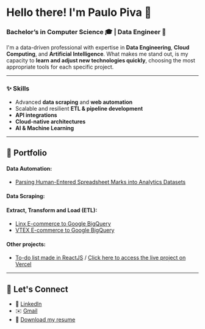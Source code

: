 # Hello there! I'm Paulo Piva 👋
### Bachelor’s in Computer Science 🎓 | Data Engineer 🔧

I'm a data-driven professional with expertise in **Data Engineering**, **Cloud Computing**, and **Artificial Intelligence**.
What makes me stand out, is my capacity to **learn and adjust new technologies quickly**, choosing the most appropriate tools for each specific project.

---

### ✨ Skills

- Advanced **data scraping** and **web automation** 
- Scalable and resilient **ETL & pipeline development**
- **API integrations**
- **Cloud-native architectures**
- **AI & Machine Learning**

---

## 📂 Portfolio

#### Data Automation:
- [Parsing Human-Entered Spreadsheet Marks into Analytics Datasets](https://github.com/paulocremas/tratamentos-particulares-amil)

#### Data Scraping:

#### Extract, Transform and Load (ETL):
- [Linx E-commerce to Google BigQuery](https://github.com/paulocremas/linx-etl-gbq)
- [VTEX E-commerce to Google BigQuery](https://github.com/paulocremas/vtex-etl-gbq)

#### Other projects:
- [To-do list made in ReactJS](https://github.com/paulocremas/todo-list-reactjs) / [Click here to access the live project on Vercel](https://todo-list-whatsmenu.vercel.app/)

---

## 🤝 Let's Connect

- 💼 [LinkedIn](https://www.linkedin.com/in/pivapaulo/)
- ✉️ [Gmail](mailto:cremascopaulo@gmail.com)
- 📄 [Download my resume](https://docs.google.com/document/d/170Cuhbs8twijALx1ZHLkHV2Ib7kEKWfXNKetOseSi4A/export?format=pdf)
